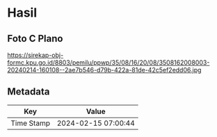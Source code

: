 # Hasil

## Foto C Plano

https://sirekap-obj-formc.kpu.go.id/8803/pemilu/ppwp/35/08/16/20/08/3508162008003-20240214-160108--2ae7b546-d79b-422a-81de-42c5ef2edd06.jpg


## Metadata

| Key        | Value               |
| ---------- | ------------------- |
| Time Stamp | 2024-02-15 07:00:44 |



